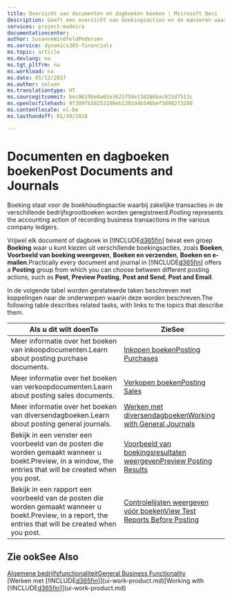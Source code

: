 ```yaml
---
title: Overzicht van documenten en dagboeken boeken | Microsoft Docs
description: Geeft een overzicht van boekingsacties en de manieren waarop u documenten en dagboeken kunt boeken.
services: project-madeira
documentationcenter: 
author: SusanneWindfeldPedersen
ms.service: dynamics365-financials
ms.topic: article
ms.devlang: na
ms.tgt_pltfrm: na
ms.workload: na
ms.date: 05/12/2017
ms.author: solsen
ms.translationtype: HT
ms.sourcegitcommit: bec0619be0a65e3625759e13d2866ac615d7513c
ms.openlocfilehash: 9f389fb58252100eb1302d4b546bef58902f3208
ms.contentlocale: nl-be
ms.lasthandoff: 01/30/2018

---
```

# <a name="post-documents-and-journals"></a><span data-ttu-id="97826-103">Documenten en dagboeken boeken</span><span class="sxs-lookup"><span data-stu-id="97826-103">Post Documents and Journals</span></span>
<span data-ttu-id="97826-104">Boeking staat voor de boekhoudingsactie waarbij zakelijke transacties in de verschillende bedrijfsgrootboeken worden geregistreerd.</span><span class="sxs-lookup"><span data-stu-id="97826-104">Posting represents the accounting action of recording business transactions in the various company ledgers.</span></span>

<span data-ttu-id="97826-105">Vrijwel elk document of dagboek in [!INCLUDE[d365fin](includes/d365fin_md.md)] bevat een groep **Boeking** waar u kunt kiezen uit verschillende boekingsacties, zoals **Boeken**, **Voorbeeld van boeking weergeven**, **Boeken en verzenden**, **Boeken en e-mailen**.</span><span class="sxs-lookup"><span data-stu-id="97826-105">Practically every document and journal in [!INCLUDE[d365fin](includes/d365fin_md.md)] offers a **Posting** group from which you can choose between different posting actions, such as **Post**, **Preview Posting**, **Post and Send**, **Post and Email**.</span></span>

<span data-ttu-id="97826-106">In de volgende tabel worden gerelateerde taken beschreven met koppelingen naar de onderwerpen waarin deze worden beschreven.</span><span class="sxs-lookup"><span data-stu-id="97826-106">The following table describes related tasks, with links to the topics that describe them.</span></span>

| <span data-ttu-id="97826-107">Als u dit wilt doen</span><span class="sxs-lookup"><span data-stu-id="97826-107">To</span></span> | <span data-ttu-id="97826-108">Zie</span><span class="sxs-lookup"><span data-stu-id="97826-108">See</span></span> |
| --- | --- |
| <span data-ttu-id="97826-109">Meer informatie over het boeken van inkoopdocumenten.</span><span class="sxs-lookup"><span data-stu-id="97826-109">Learn about posting purchase documents.</span></span> |[<span data-ttu-id="97826-110">Inkopen boeken</span><span class="sxs-lookup"><span data-stu-id="97826-110">Posting Purchases</span></span>](ui-post-purchases.md) |
| <span data-ttu-id="97826-111">Meer informatie over het boeken van verkoopdocumenten.</span><span class="sxs-lookup"><span data-stu-id="97826-111">Learn about posting sales documents.</span></span> |[<span data-ttu-id="97826-112">Verkopen boeken</span><span class="sxs-lookup"><span data-stu-id="97826-112">Posting Sales</span></span>](ui-post-sales.md) |
| <span data-ttu-id="97826-113">Meer informatie over het boeken van diversendagboeken.</span><span class="sxs-lookup"><span data-stu-id="97826-113">Learn about posting general journals.</span></span> |[<span data-ttu-id="97826-114">Werken met diversendagboeken</span><span class="sxs-lookup"><span data-stu-id="97826-114">Working with General Journals</span></span>](ui-work-general-journals.md) |
| <span data-ttu-id="97826-115">Bekijk in een venster een voorbeeld van de posten die worden gemaakt wanneer u boekt.</span><span class="sxs-lookup"><span data-stu-id="97826-115">Preview, in a window, the entries that will be created when you post.</span></span> |[<span data-ttu-id="97826-116">Voorbeeld van boekingsresultaten weergeven</span><span class="sxs-lookup"><span data-stu-id="97826-116">Preview Posting Results</span></span>](ui-how-preview-post-results.md) |
| <span data-ttu-id="97826-117">Bekijk in een rapport een voorbeeld van de posten die worden gemaakt wanneer u boekt.</span><span class="sxs-lookup"><span data-stu-id="97826-117">Preview, in a report, the entries that will be created when you post.</span></span> |[<span data-ttu-id="97826-118">Controlelijsten weergeven vóór boeken</span><span class="sxs-lookup"><span data-stu-id="97826-118">View Test Reports Before Posting</span></span>](ui-how-view-test-reports-posting.md) |

## <a name="see-also"></a><span data-ttu-id="97826-119">Zie ook</span><span class="sxs-lookup"><span data-stu-id="97826-119">See Also</span></span>
[<span data-ttu-id="97826-120">Algemene bedrijfsfunctionaliteit</span><span class="sxs-lookup"><span data-stu-id="97826-120">General Business Functionality</span></span>](ui-across-business-areas.md)  
<span data-ttu-id="97826-121">[Werken met [!INCLUDE[d365fin](includes/d365fin_md.md)]](ui-work-product.md)</span><span class="sxs-lookup"><span data-stu-id="97826-121">[Working with [!INCLUDE[d365fin](includes/d365fin_md.md)]](ui-work-product.md)</span></span>


